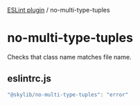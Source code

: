 [ESLint plugin](index.md) / no-multi-type-tuples

# no-multi-type-tuples

Checks that class name matches file name.

## eslintrc.js

```ts
"@skylib/no-multi-type-tuples": "error"
```
